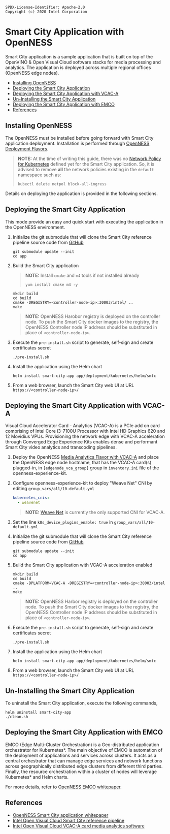 ```text
SPDX-License-Identifier: Apache-2.0
Copyright (c) 2020 Intel Corporation
```

<!-- omit in toc -->
# Smart City Application with OpenNESS

Smart City application is a sample application that is built on top of the OpenVINO & Open Visual Cloud software stacks for media processing and analytics. The application is deployed across multiple regional offices (OpenNESS edge nodes).

- [Installing OpenNESS](#installing-openness)
- [Deploying the Smart City Application](#deploying-the-smart-city-application)
- [Deploying the Smart City Application with VCAC-A](#deploying-the-smart-city-application-with-vcac-a)
- [Un-Installing the Smart City Application](#un-installing-the-smart-city-application)
- [Deploying the Smart City Application with EMCO](#deploying-the-smart-city-application-with-emco)
- [References](#references)

## Installing OpenNESS
The OpenNESS must be installed before going forward with Smart City application deployment. Installation is performed through [OpenNESS Deployment Flavors](https://github.com/otcshare/specs/blob/master/doc/flavors.md).

> **NOTE:** At the time of writing this guide, there was no [Network Policy for Kubernetes](https://kubernetes.io/docs/concepts/services-networking/network-policies/) defined yet for the Smart City application. So, it is advised to remove **all** the network policies existing in the `default` namespace such as:
> ```shell
> kubectl delete netpol block-all-ingress
> ```

Details on deploying the application is provided in the following sections.

## Deploying the Smart City Application

This mode provide an easy and quick start with executing the application in the OpenNESS environment.

1. Initialize the git submodule that will clone the Smart City reference pipeline source code from [GitHub](https://github.com/OpenVisualCloud/Smart-City-Sample.git)

    ```shell
    git submodule update --init
    cd app
    ```

2. Build the Smart City application

    > **NOTE:** Install `cmake` and `m4` tools if not installed already
    >  ```shell
    >  yum install cmake m4 -y
    >  ```

    ```shell
    mkdir build
    cd build
    cmake -DREGISTRY=<controller-node-ip>:30003/intel/ .. 
    make
    ```

    > **NOTE:** OpenNESS Harobor registry is deployed on the controller node. To push the Smart City docker images to the registry, the OpenNESS Controller node IP address should be substituted in place of `<controller-node-ip>`.

3. Execute the `pre-install.sh` script to generate, self-sign and create certificates secret

    ```shell
    ./pre-install.sh
    ```

4. Install the application using the Helm chart

    ```shell
    helm install smart-city-app app/deployment/kubernetes/helm/smtc
    ```

5. From a web browser, launch the Smart City web UI at URL `https://<controller-node-ip>/`


## Deploying the Smart City Application with VCAC-A

Visual Cloud Accelerator Card - Analytics (VCAC-A) is a PCIe add on card comprising of Intel Core i3-7100U Processor with Intel HD Graphics 620 and 12 Movidius VPUs. Provisioning the network edge with VCAC-A acceleration through Converged Edge Experience Kits enables dense and performant Smart City video analytics and transcoding pipelines.

1. Deploy the OpenNESS [Media Analytics Flavor with VCAC-A](https://github.com/otcshare/specs/blob/master/doc/flavors.md#media-analytics-flavor-with-vcac-a) and place the OpenNESS edge node hostname, that has the VCAC-A card(s) plugged-in, in `[edgenode_vca_group]` group in `inventory.ini` file of the openness-experience-kit.

2. Configure openness-experience-kit to deploy "Weave Net" CNI by editing `group_vars/all/10-default.yml`

    ```yaml
    kubernetes_cnis:
      - weavenet
    ```

    > **NOTE:** [Weave Net](https://www.weave.works/docs/net/latest/overview/) is currently the only supported CNI for VCAC-A.

3. Set the line `k8s_device_plugins_enable: true` in `group_vars/all/10-default.yml`

4. Initialize the git submodule that will clone the Smart City reference pipeline source code from [GitHub](https://github.com/OpenVisualCloud/Smart-City-Sample.git)

    ```shell
    git submodule update --init
    cd app
    ```

5. Build the Smart City application with VCAC-A acceleration enabled

    ```shell
    mkdir build
    cd build
    cmake -DPLATFORM=VCAC-A -DREGISTRY=<controller-node-ip>:30003/intel ..
    make
    ```

    > **NOTE:** OpenNESS Harbor registry is deployed on the controller node. To push the Smart City docker images to the registry, the OpenNESS Controller node IP address should be substituted in place of `<controller-node-ip>`.

6. Execute the `pre-install.sh` script to generate, self-sign and create certificates secret

    ```shell
    ./pre-install.sh
    ```

7. Install the application using the Helm chart

    ```shell
    helm install smart-city-app app/deployment/kubernetes/helm/smtc
    ```

8.  From a web browser, launch the Smart City web UI at URL `https://<controller-node-ip>/`


## Un-Installing the Smart City Application

To uninstall the Smart City application, execute the following commands,

```shell
helm uninstall smart-city-app
./clean.sh
```

## Deploying the Smart City Application with EMCO
EMCO (Edge Multi-Cluster Orchestration) is a Geo-distributed application orchestrator for Kubernetes\*. The main objective of EMCO is automation of the deployment of applications and services across clusters. It acts as a central orchestrator that can manage edge services and network functions across geographically distributed edge clusters from different third parties. Finally, the resource orchestration within a cluster of nodes will leverage Kubernetes* and Helm charts.

For more details, refer to [OpenNESS EMCO whitepaper](https://github.com/otcshare/specs/blob/master/doc/building-blocks/emco/openness-emco.md).


## References

- [OpenNESS Smart City application whitepaper](https://github.com/otcshare/specs/blob/master/doc/applications/openness_ovc.md)
- [Intel Open Visual Cloud Smart City reference pipeline](https://github.com/OpenVisualCloud/Smart-City-Sample)
- [Intel Open Visual Cloud VCAC-A card media analytics software](https://github.com/OpenVisualCloud/VCAC-SW-Analytics/)
